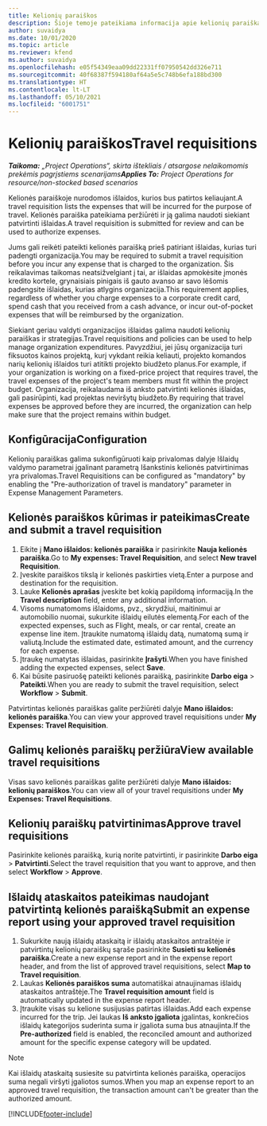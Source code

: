 ```yaml
---
title: Kelionių paraiškos
description: Šioje temoje pateikiama informacija apie kelionių paraiškas.
author: suvaidya
ms.date: 10/01/2020
ms.topic: article
ms.reviewer: kfend
ms.author: suvaidya
ms.openlocfilehash: e05f54349eaa09dd22331ff07950542dd326e711
ms.sourcegitcommit: 40f68387f594180af64a5e5c748b6efa188bd300
ms.translationtype: HT
ms.contentlocale: lt-LT
ms.lasthandoff: 05/10/2021
ms.locfileid: "6001751"
---
```

# <a name="travel-requisitions"></a><span data-ttu-id="7760d-103">Kelionių paraiškos</span><span class="sxs-lookup"><span data-stu-id="7760d-103">Travel requisitions</span></span>

<span data-ttu-id="7760d-104">_**Taikoma:** „Project Operations“, skirta ištekliais / atsargose nelaikomomis prekėmis pagrįstiems scenarijams_</span><span class="sxs-lookup"><span data-stu-id="7760d-104">_**Applies To:** Project Operations for resource/non-stocked based scenarios_</span></span>

<span data-ttu-id="7760d-105">Kelionės paraiškoje nurodomos išlaidos, kurios bus patirtos keliaujant.</span><span class="sxs-lookup"><span data-stu-id="7760d-105">A travel requisition lists the expenses that will be incurred for the purpose of travel.</span></span> <span data-ttu-id="7760d-106">Kelionės paraiška pateikiama peržiūrėti ir ją galima naudoti siekiant patvirtinti išlaidas.</span><span class="sxs-lookup"><span data-stu-id="7760d-106">A travel requisition is submitted for review and can be used to authorize expenses.</span></span>

<span data-ttu-id="7760d-107">Jums gali reikėti pateikti kelionės paraišką prieš patiriant išlaidas, kurias turi padengti organizacija.</span><span class="sxs-lookup"><span data-stu-id="7760d-107">You may be required to submit a travel requisition before you incur any expense that is charged to the organization.</span></span> <span data-ttu-id="7760d-108">Šis reikalavimas taikomas neatsižvelgiant į tai, ar išlaidas apmokėsite įmonės kredito kortele, grynaisiais pinigais iš gauto avanso ar savo lėšomis padengsite išlaidas, kurias atlygins organizacija.</span><span class="sxs-lookup"><span data-stu-id="7760d-108">This requirement applies, regardless of whether you charge expenses to a corporate credit card, spend cash that you received from a cash advance, or incur out-of-pocket expenses that will be reimbursed by the organization.</span></span>

<span data-ttu-id="7760d-109">Siekiant geriau valdyti organizacijos išlaidas galima naudoti kelionių paraiškas ir strategijas.</span><span class="sxs-lookup"><span data-stu-id="7760d-109">Travel requisitions and policies can be used to help manage organization expenditures.</span></span> <span data-ttu-id="7760d-110">Pavyzdžiui, jei jūsų organizacija turi fiksuotos kainos projektą, kurį vykdant reikia keliauti, projekto komandos narių kelionių išlaidos turi atitikti projekto biudžeto planus.</span><span class="sxs-lookup"><span data-stu-id="7760d-110">For example, if your organization is working on a fixed-price project that requires travel, the travel expenses of the project's team members must fit within the project budget.</span></span> <span data-ttu-id="7760d-111">Organizacija, reikalaudama iš anksto patvirtinti kelionės išlaidas, gali pasirūpinti, kad projektas neviršytų biudžeto.</span><span class="sxs-lookup"><span data-stu-id="7760d-111">By requiring that travel expenses be approved before they are incurred, the organization can help make sure that the project remains within budget.</span></span>

## <a name="configuration"></a><span data-ttu-id="7760d-112">Konfigūracija</span><span class="sxs-lookup"><span data-stu-id="7760d-112">Configuration</span></span> 

<span data-ttu-id="7760d-113">Kelionių paraiškas galima sukonfigūruoti kaip privalomas dalyje Išlaidų valdymo parametrai įgalinant parametrą Išankstinis kelionės patvirtinimas yra privalomas.</span><span class="sxs-lookup"><span data-stu-id="7760d-113">Travel Requisitions can be configured as "mandatory" by enabling the "Pre-authorization of travel is mandatory" parameter in Expense Management Parameters.</span></span> 

## <a name="create-and-submit-a-travel-requisition"></a><span data-ttu-id="7760d-114">Kelionės paraiškos kūrimas ir pateikimas</span><span class="sxs-lookup"><span data-stu-id="7760d-114">Create and submit a travel requisition</span></span>

1. <span data-ttu-id="7760d-115">Eikite į **Mano išlaidos: kelionės paraiška** ir pasirinkite **Nauja kelionės paraiška**.</span><span class="sxs-lookup"><span data-stu-id="7760d-115">Go to **My expenses: Travel Requisition**, and select **New travel Requisition**.</span></span>
2. <span data-ttu-id="7760d-116">Įveskite paraiškos tikslą ir kelionės paskirties vietą.</span><span class="sxs-lookup"><span data-stu-id="7760d-116">Enter a purpose and destination for the requisition.</span></span>
3. <span data-ttu-id="7760d-117">Lauke **Kelionės aprašas** įveskite bet kokią papildomą informaciją.</span><span class="sxs-lookup"><span data-stu-id="7760d-117">In the  **Travel description** field, enter any additional information.</span></span> 
4. <span data-ttu-id="7760d-118">Visoms numatomoms išlaidoms, pvz., skrydžiui, maitinimui ar automobilio nuomai, sukurkite išlaidų eilutės elementą.</span><span class="sxs-lookup"><span data-stu-id="7760d-118">For each of the expected expenses, such as Flight, meals, or car rental, create an expense line item.</span></span> <span data-ttu-id="7760d-119">Įtraukite numatomą išlaidų datą, numatomą sumą ir valiutą.</span><span class="sxs-lookup"><span data-stu-id="7760d-119">Include the estimated date, estimated amount, and the currency for each expense.</span></span> 
5. <span data-ttu-id="7760d-120">Įtraukę numatytas išlaidas, pasirinkite **Įrašyti**.</span><span class="sxs-lookup"><span data-stu-id="7760d-120">When you have finished adding the expected expenses, select **Save**.</span></span>
6. <span data-ttu-id="7760d-121">Kai būsite pasiruošę pateikti kelionės paraišką, pasirinkite **Darbo eiga** > **Pateikti**.</span><span class="sxs-lookup"><span data-stu-id="7760d-121">When you are ready to submit the travel requisition, select **Workflow** > **Submit**.</span></span>

<span data-ttu-id="7760d-122">Patvirtintas kelionės paraiškas galite peržiūrėti dalyje **Mano išlaidos: kelionės paraiška**.</span><span class="sxs-lookup"><span data-stu-id="7760d-122">You can view your approved travel requisitions under **My Expenses: Travel Requisition**.</span></span> 

## <a name="view-available-travel-requisitions"></a><span data-ttu-id="7760d-123">Galimų kelionės paraiškų peržiūra</span><span class="sxs-lookup"><span data-stu-id="7760d-123">View available travel requisitions</span></span>

<span data-ttu-id="7760d-124">Visas savo kelionės paraiškas galite peržiūrėti dalyje **Mano išlaidos: kelionių paraiškos**.</span><span class="sxs-lookup"><span data-stu-id="7760d-124">You can view all of your travel requisitions under **My Expenses: Travel Requisitions**.</span></span>

## <a name="approve-travel-requisitions"></a><span data-ttu-id="7760d-125">Kelionių paraiškų patvirtinimas</span><span class="sxs-lookup"><span data-stu-id="7760d-125">Approve travel requisitions</span></span>

<span data-ttu-id="7760d-126">Pasirinkite kelionės paraišką, kurią norite patvirtinti, ir pasirinkite **Darbo eiga** > **Patvirtinti**.</span><span class="sxs-lookup"><span data-stu-id="7760d-126">Select the travel requisition that you want to approve, and then select **Workflow** > **Approve**.</span></span>  

## <a name="submit-an-expense-report-using-your-approved-travel-requisition"></a><span data-ttu-id="7760d-127">Išlaidų ataskaitos pateikimas naudojant patvirtintą kelionės paraišką</span><span class="sxs-lookup"><span data-stu-id="7760d-127">Submit an expense report using your approved travel requisition</span></span>

1. <span data-ttu-id="7760d-128">Sukurkite naują išlaidų ataskaitą ir išlaidų ataskaitos antraštėje ir patvirtintų kelionių paraiškų sąraše pasirinkite **Susieti su kelionės paraiška**.</span><span class="sxs-lookup"><span data-stu-id="7760d-128">Create a new expense report and in the expense report header, and from the list of approved travel requisitions, select **Map to Travel requisition**.</span></span>
2. <span data-ttu-id="7760d-129">Laukas **Kelionės paraiškos suma** automatiškai atnaujinamas išlaidų ataskaitos antraštėje.</span><span class="sxs-lookup"><span data-stu-id="7760d-129">The **Travel requisition amount** field is automatically updated in the expense report header.</span></span>
3. <span data-ttu-id="7760d-130">Įtraukite visas su kelione susijusias patirtas išlaidas.</span><span class="sxs-lookup"><span data-stu-id="7760d-130">Add each expense incurred for the trip.</span></span> <span data-ttu-id="7760d-131">Jei laukas **Iš anksto įgaliota** įgalintas, konkrečios išlaidų kategorijos suderinta suma ir įgaliota suma bus atnaujinta.</span><span class="sxs-lookup"><span data-stu-id="7760d-131">If the **Pre-authorized** field is enabled, the reconciled amount and authorized amount for the specific expense category will be updated.</span></span>

> [!NOTE]
> <span data-ttu-id="7760d-132">Kai išlaidų ataskaitą susiesite su patvirtinta kelionės paraiška, operacijos suma negali viršyti įgaliotos sumos.</span><span class="sxs-lookup"><span data-stu-id="7760d-132">When you map an expense report to an approved travel requisition, the transaction amount can't be greater than the authorized amount.</span></span> 


[!INCLUDE[footer-include](../includes/footer-banner.md)]